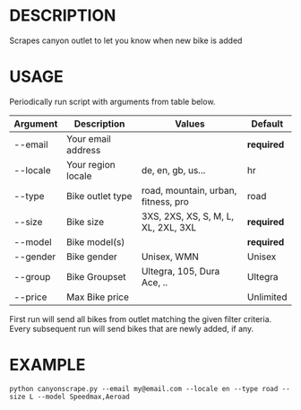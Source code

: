 # DESCRIPTION
Scrapes canyon outlet to let you know when new bike is added

# USAGE
Periodically run script with arguments from table below.
    
Argument | Description              | Values                                | Default
-------- | ------------------------ | ------------------------------------- | ------------
--email  | Your email address       |                                       | **required**
--locale | Your region locale       | de, en, gb, us...                     | hr
--type   | Bike outlet type         | road, mountain, urban, fitness, pro   | road
--size   | Bike size                | 3XS, 2XS, XS, S, M, L, XL, 2XL, 3XL   | **required**
--model  | Bike model(s)            |                                       | **required**
--gender | Bike gender              | Unisex, WMN                           | Unisex
--group  | Bike Groupset            | Ultegra, 105, Dura Ace, ..            | Ultegra
--price  | Max Bike price           |                                       | Unlimited

First run will send all bikes from outlet matching the given filter criteria. 
Every subsequent run will send bikes that are newly added, if any.
    
# EXAMPLE
```python canyonscrape.py --email my@email.com --locale en --type road --size L --model Speedmax,Aeroad```



